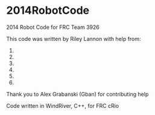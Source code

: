 2014RobotCode
=============

2014 Robot Code for FRC Team 3926

This code was written by Riley Lannon with help from:

1.
2.
3.
4.
5.
6.

Thank you to Alex Grabanski (Gban) for contributing help

Code written in WindRiver, C++, for FRC cRio
